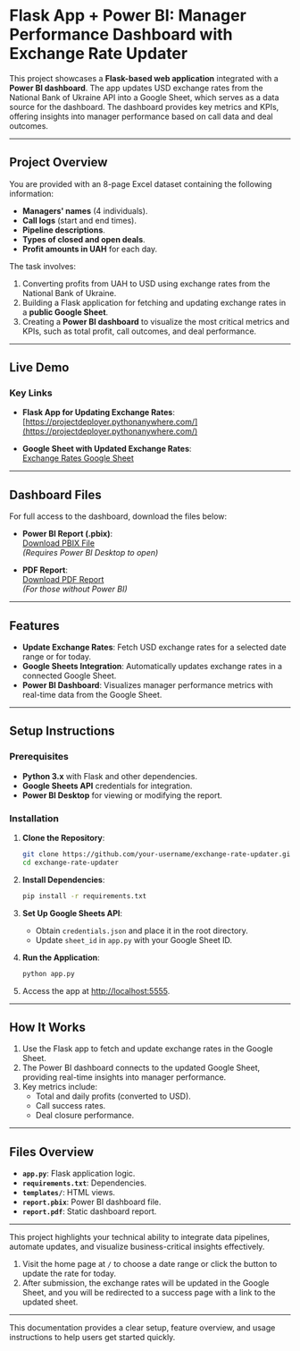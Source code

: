 # **Flask App + Power BI: Manager Performance Dashboard with Exchange Rate Updater**

This project showcases a **Flask-based web application** integrated with a **Power BI dashboard**. The app updates USD exchange rates from the National Bank of Ukraine API into a Google Sheet, which serves as a data source for the dashboard. The dashboard provides key metrics and KPIs, offering insights into manager performance based on call data and deal outcomes.

---

## **Project Overview**

You are provided with an 8-page Excel dataset containing the following information:

- **Managers' names** (4 individuals).
- **Call logs** (start and end times).
- **Pipeline descriptions**.
- **Types of closed and open deals**.
- **Profit amounts in UAH** for each day.

The task involves:
1. Converting profits from UAH to USD using exchange rates from the National Bank of Ukraine.
2. Building a Flask application for fetching and updating exchange rates in a **public Google Sheet**.
3. Creating a **Power BI dashboard** to visualize the most critical metrics and KPIs, such as total profit, call outcomes, and deal performance.

---

## **Live Demo**

### **Key Links**
- **Flask App for Updating Exchange Rates**:  
  [https://projectdeployer.pythonanywhere.com/](https://projectdeployer.pythonanywhere.com/)  

- **Google Sheet with Updated Exchange Rates**:  
  [Exchange Rates Google Sheet](https://docs.google.com/spreadsheets/d/10aKh9FfIQISIuOY2ogh6oRd6BjHSk10FOq8IOCyAE74/htmlview)

---

## **Dashboard Files**

For full access to the dashboard, download the files below:

- **Power BI Report (.pbix)**:  
  [Download PBIX File](https://github.com/MykhailoKononov/flask_app_for_power_bi/blob/main/Project_power_bi_%26_flask.pbix)  
  *(Requires Power BI Desktop to open)*

- **PDF Report**:  
  [Download PDF Report](https://github.com/MykhailoKononov/flask_app_for_power_bi/blob/main/Project_power_bi_%26_flask.pdf)  
  *(For those without Power BI)*
---

## **Features**

- **Update Exchange Rates**: Fetch USD exchange rates for a selected date range or for today.
- **Google Sheets Integration**: Automatically updates exchange rates in a connected Google Sheet.
- **Power BI Dashboard**: Visualizes manager performance metrics with real-time data from the Google Sheet.

---

## **Setup Instructions**

### **Prerequisites**
- **Python 3.x** with Flask and other dependencies.
- **Google Sheets API** credentials for integration.
- **Power BI Desktop** for viewing or modifying the report.

### **Installation**

1. **Clone the Repository**:
    ```bash
    git clone https://github.com/your-username/exchange-rate-updater.git
    cd exchange-rate-updater
    ```

2. **Install Dependencies**:
    ```bash
    pip install -r requirements.txt
    ```

3. **Set Up Google Sheets API**:
    - Obtain `credentials.json` and place it in the root directory.
    - Update `sheet_id` in `app.py` with your Google Sheet ID.

4. **Run the Application**:
    ```bash
    python app.py
    ```

5. Access the app at [http://localhost:5555](http://localhost:5555).

---

## **How It Works**

1. Use the Flask app to fetch and update exchange rates in the Google Sheet.
2. The Power BI dashboard connects to the updated Google Sheet, providing real-time insights into manager performance.
3. Key metrics include:
   - Total and daily profits (converted to USD).
   - Call success rates.
   - Deal closure performance.

---

## **Files Overview**

- **`app.py`**: Flask application logic.
- **`requirements.txt`**: Dependencies.
- **`templates/`**: HTML views.
- **`report.pbix`**: Power BI dashboard file.
- **`report.pdf`**: Static dashboard report.

---

This project highlights your technical ability to integrate data pipelines, automate updates, and visualize business-critical insights effectively.

1. Visit the home page at `/` to choose a date range or click the button to update the rate for today.
2. After submission, the exchange rates will be updated in the Google Sheet, and you will be redirected to a success page with a link to the updated sheet.

---

This documentation provides a clear setup, feature overview, and usage instructions to help users get started quickly.
